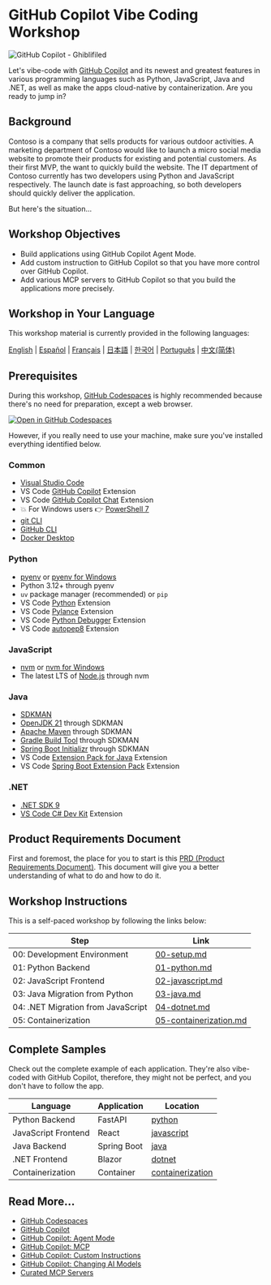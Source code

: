 # GitHub Copilot Vibe Coding Workshop

![GitHub Copilot - Ghiblifiled](./images/ghcp.jpg)

Let's vibe-code with [GitHub Copilot](https://docs.github.com/copilot/about-github-copilot/what-is-github-copilot) and its newest and greatest features in various programming languages such as Python, JavaScript, Java and .NET, as well as make the apps cloud-native by containerization. Are you ready to jump in?

## Background

Contoso is a company that sells products for various outdoor activities. A marketing department of Contoso would like to launch a micro social media website to promote their products for existing and potential customers. As their first MVP, the want to quickly build the website. The IT department of Contoso currently has two developers using Python and JavaScript respectively. The launch date is fast approaching, so both developers should quickly deliver the application.

But here's the situation...

## Workshop Objectives

- Build applications using GitHub Copilot Agent Mode.
- Add custom instruction to GitHub Copilot so that you have more control over GitHub Copilot.
- Add various MCP servers to GitHub Copilot so that you build the applications more precisely.

## Workshop in Your Language

This workshop material is currently provided in the following languages:

[English](./README.md) | [Español](./localisation/es-es/) | [Français](./localisation/fr-fr/) | [日本語](./localisation/ja-jp/) | [한국어](./localisation/ko-kr/) | [Português](./localisation/pt-br/) | [中文(简体)](./localisation/zh-cn/)

## Prerequisites

During this workshop, [GitHub Codespaces](https://docs.github.com/en/codespaces/about-codespaces/what-are-codespaces) is highly recommended because there's no need for preparation, except a web browser.

[![Open in GitHub Codespaces](https://github.com/codespaces/badge.svg)](https://codespaces.new/microsoft/github-copilot-vibe-coding-workshop)

However, if you really need to use your machine, make sure you've installed everything identified below.

### Common

- [Visual Studio Code](https://code.visualstudio.com/)
- VS Code [GitHub Copilot](https://marketplace.visualstudio.com/items?itemName=GitHub.copilot) Extension
- VS Code [GitHub Copilot Chat](https://marketplace.visualstudio.com/items?itemName=GitHub.copilot-chat) Extension
- 💥 For Windows users 👉 [PowerShell 7](https://learn.microsoft.com/powershell/scripting/install/installing-powershell)
- [git CLI](https://git-scm.com/downloads)
- [GitHub CLI](https://cli.github.com/)
- [Docker Desktop](https://docs.docker.com/get-started/introduction/get-docker-desktop/)

### Python

- [pyenv](https://github.com/pyenv/pyenv) or [pyenv for Windows](https://github.com/pyenv-win/pyenv-win)
- Python 3.12+ through pyenv
- `uv` package manager (recommended) or `pip`
- VS Code [Python](https://marketplace.visualstudio.com/items/?itemName=ms-python.python) Extension
- VS Code [Pylance](https://marketplace.visualstudio.com/items/?itemName=ms-python.vscode-pylance) Extension
- VS Code [Python Debugger](https://marketplace.visualstudio.com/items/?itemName=ms-python.debugpy) Extension
- VS Code [autopep8](https://marketplace.visualstudio.com/items/?itemName=ms-python.autopep8) Extension

### JavaScript

- [nvm](https://github.com/nvm-sh/nvm) or [nvm for Windows](https://github.com/coreybutler/nvm-windows)
- The latest LTS of [Node.js](https://nodejs.org/) through nvm

### Java

- [SDKMAN](https://sdkman.io/)
- [OpenJDK 21](https://learn.microsoft.com/java/openjdk/download) through SDKMAN
- [Apache Maven](https://maven.apache.org/download.cgi) through SDKMAN
- [Gradle Build Tool](https://docs.gradle.org/current/userguide/installation.html) through SDKMAN
- [Spring Boot Initializr](https://docs.spring.io/spring-boot/cli/installation.html) through SDKMAN
- VS Code [Extension Pack for Java](https://marketplace.visualstudio.com/items/?itemName=vscjava.vscode-java-pack) Extension
- VS Code [Spring Boot Extension Pack](https://marketplace.visualstudio.com/items/?itemName=vmware.vscode-boot-dev-pack) Extension

### .NET

- [.NET SDK 9](https://dotnet.microsoft.com/download/dotnet/9.0)
- [VS Code C# Dev Kit](https://marketplace.visualstudio.com/items/?itemName=ms-dotnettools.csdevkit) Extension

## Product Requirements Document

First and foremost, the place for you to start is this [PRD (Product Requirements Document)](./product-requirements.md). This document will give you a better understanding of what to do and how to do it.

## Workshop Instructions

This is a self-paced workshop by following the links below:

| Step                               | Link                                                    |
|------------------------------------|---------------------------------------------------------|
| 00: Development Environment        | [00-setup.md](./docs/00-setup.md)                       |
| 01: Python Backend                 | [01-python.md](./docs/01-python.md)                     |
| 02: JavaScript Frontend            | [02-javascript.md](./docs/02-javascript.md)             |
| 03: Java Migration from Python     | [03-java.md](./docs/03-java.md)                         |
| 04: .NET Migration from JavaScript | [04-dotnet.md](./docs/04-dotnet.md)                     |
| 05: Containerization               | [05-containerization.md](./docs/05-containerization.md) |

## Complete Samples

Check out the complete example of each application. They're also vibe-coded with GitHub Copilot, therefore, they might not be perfect, and you don't have to follow the app.

| Language            | Application | Location                             |
|---------------------|-------------|--------------------------------------|
| Python Backend      | FastAPI     | [python](./complete/python/)         |
| JavaScript Frontend | React       | [javascript](./complete/javascript/) |
| Java Backend        | Spring Boot | [java](./complete/java/)             |
| .NET Frontend       | Blazor      | [dotnet](./complete/dotnet/)         |
| Containerization    | Container   | [containerization](./complete/)      |

## Read More...

- [GitHub Codespaces](https://docs.github.com/en/codespaces/about-codespaces/what-are-codespaces)
- [GitHub Copilot](https://docs.github.com/en/copilot/about-github-copilot/what-is-github-copilot)
- [GitHub Copilot: Agent Mode](https://code.visualstudio.com/blogs/2025/04/07/agentMode)
- [GitHub Copilot: MCP](https://code.visualstudio.com/blogs/2025/05/12/agent-mode-meets-mcp)
- [GitHub Copilot: Custom Instructions](https://code.visualstudio.com/docs/copilot/copilot-customization)
- [GitHub Copilot: Changing AI Models](https://docs.github.com/en/copilot/using-github-copilot/ai-models/changing-the-ai-model-for-copilot-chat?tool=vscode)
- [Curated MCP Servers](https://github.com/modelcontextprotocol/servers)
